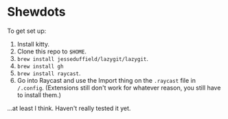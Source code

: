 # Shewdots

To get set up:

1. Install kitty.
2. Clone this repo to `$HOME`.
3. `brew install jesseduffield/lazygit/lazygit`.
4. `brew install gh`
5. `brew install raycast`.
6. Go into Raycast and use the Import thing on the `.raycast` file in `/.config`. (Extensions still don't work for whatever reason, you still have to install them.)

...at least I think. Haven't really tested it yet.
